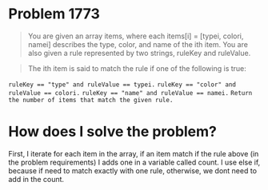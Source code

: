 # Problem 1773

> You are given an array items, where each items[i] = [typei, colori, namei] describes the type, color, and name of the ith item. You are also given a rule represented by two strings, ruleKey and ruleValue.

> The ith item is said to match the rule if one of the following is true:

`ruleKey == "type" and ruleValue == typei.`
`ruleKey == "color" and ruleValue == colori.`
`ruleKey == "name" and ruleValue == namei.`
`Return the number of items that match the given rule.`

# How does I solve the problem?

First, I iterate for each item in the array, if an item match if the rule above (in the problem requirements) I adds one in a variable called count. I use else if, because if need to match exactly with one rule, otherwise, we dont need to add in the count.
